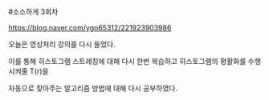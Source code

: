 #소소하게 3회차 

https://blog.naver.com/ygo65312/221923903986

오늘은 영상처리 강의를 다시 들었다.


 이를 통해 히스토그램 스트레칭에 대해 다시 한번 복습하고 히스토그램의 평활화를 수행시켜줄 T(r)을

자동으로 찾아주는 알고리즘 방법에 대해 다시 공부하였다.

